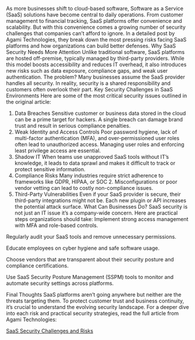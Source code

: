 
As more businesses shift to cloud-based software, Software as a Service (SaaS) solutions have become central to daily operations. From customer management to financial tracking, SaaS platforms offer convenience and scalability. But with this convenience comes a growing number of security challenges that companies can’t afford to ignore.
In a detailed post by Agami Technologies, they break down the most pressing risks facing SaaS platforms and how organizations can build better defenses.
Why SaaS Security Needs More Attention
Unlike traditional software, SaaS platforms are hosted off-premise, typically managed by third-party providers. While this model boosts accessibility and reduces IT overhead, it also introduces new risks such as data exposure, compliance gaps, and weak user authentication.
The problem? Many businesses assume the SaaS provider handles all security. In reality, security is a shared responsibility and customers often overlook their part.
Key Security Challenges in SaaS Environments
Here are some of the most critical security issues outlined in the original article:
1. Data Breaches
Sensitive customer or business data stored in the cloud can be a prime target for hackers. A single breach can damage brand trust and result in serious compliance penalties.
2. Weak Identity and Access Controls
Poor password hygiene, lack of multi-factor authentication (MFA), and over-permissioned user roles often lead to unauthorized access. Managing user roles and enforcing least privilege access are essential.
3. Shadow IT
When teams use unapproved SaaS tools without IT’s knowledge, it leads to data sprawl and makes it difficult to track or protect sensitive information.
4. Compliance Risks
Many industries require strict adherence to frameworks like GDPR, HIPAA, or SOC 2. Misconfigurations or poor vendor vetting can lead to costly non-compliance issues.
5. Third-Party Vulnerabilities
Even if your SaaS provider is secure, their third-party integrations might not be. Each new plugin or API increases the potential attack surface.
What Can Businesses Do?
SaaS security is not just an IT issue it’s a company-wide concern. Here are practical steps organizations should take:
Implement strong access management with MFA and role-based controls.


Regularly audit your SaaS tools and remove unnecessary permissions.


Educate employees on cyber hygiene and safe software usage.


Choose vendors that are transparent about their security posture and compliance certifications.


Use SaaS Security Posture Management (SSPM) tools to monitor and automate security settings across platforms.


Final Thoughts
SaaS platforms aren’t going anywhere but neither are the threats targeting them. To protect customer trust and business continuity, it’s crucial to understand the evolving security landscape.
For a deeper dive into each risk and practical security strategies, read the full article from Agami Technologies:

<a href="https://agamitechnologies.com/blog/saas-security-challenges-and-risks">SaaS Security Challenges and Risks</a> 
